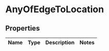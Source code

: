 # AnyOfEdgeToLocation

## Properties
Name | Type | Description | Notes
------------ | ------------- | ------------- | -------------
